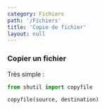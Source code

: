 ```yaml
---
category: Fichiers
path: '/Fichiers'
title: 'Copie de fichier'
layout: null
---
```


### Copier un fichier

Très simple :

~~~ python
from shutil import copyfile

copyfile(source, destination)
~~~
